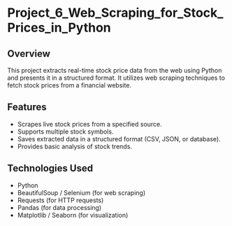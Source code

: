 # Project_6_Web_Scraping_for_Stock_Prices_in_Python
  
## Overview
This project extracts real-time stock price data from the web using Python and presents it in a structured format. It utilizes web scraping techniques to fetch stock prices from a financial website.  
  
## Features 
- Scrapes live stock prices from a specified source. 
- Supports multiple stock symbols.
- Saves extracted data in a structured format (CSV, JSON, or database). 
- Provides basic analysis of stock trends.

## Technologies Used
- Python
- BeautifulSoup / Selenium (for web scraping)
- Requests (for HTTP requests)
- Pandas (for data processing)
- Matplotlib / Seaborn (for visualization)

